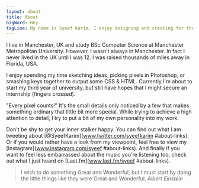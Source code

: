 ```yaml
---
layout: about
title: About
bigWord: Hey.
tagLine: My name is Syeef Karim. I enjoy designing and creating for the web.
---
```


I live in Manchester, UK and study BSc Computer Science at Manchester Metropolitan University. However, I wasn't always in Manchester. In fact I never lived in the UK until I was 12. I was raised thousands of miles away in Florida, USA.

I enjoy spending my time sketching ideas, picking pixels in Photoshop, or smashing keys together to output some CSS & HTML. Currently I'm about to start my third year of university, but still have hopes that I might secure an internship (fingers crossed).

"Every pixel counts!" It's the small details only noticed by a few that makes something ordinary that little bit more special. While trying to achieve a high attention to detail, I try to put a bit of my own personality into my work.

Don't be shy to get your inner stalker happy. You can find out what I am tweeting about [@SyeefKarim](www.twitter.com/syeefkarim #about-links). Or if you would rather have a look from my viewpoint, feel free to view my [Instagram](www.instagram.com/syeef #about-links). And finally if you want to feel less embarrassed about the music you're listening too, check out what I just heard on [Last.fm](www.last.fm/syeef #about-links).

>I wish to do something Great and Wonderful, but I must start by doing the little things like they were Great and Wonderful. <cite>Albert Einstein</cite>